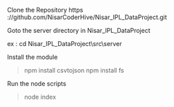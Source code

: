 Clone the Repository https ://github.com/NisarCoderHive/Nisar_IPL_DataProject.git

Goto the  server  directory in Nisar_IPL_DataProject

ex : cd Nisar_IPL_DataProject\src\server

Install the module

> npm install csvtojson
> npm install fs

Run the node scripts 

>node index
 



